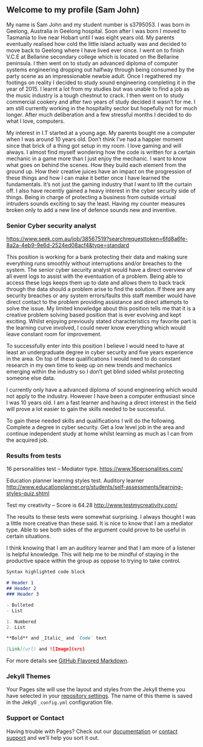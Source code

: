 ## Welcome to my profile (Sam John)

My name is Sam John and my student number is s3795053. I was born in Geelong, Australia in Geelong hospital. Soon after I was born I
moved to Tasmania to live near Hobart until I was eight years old. My parents eventually realised how cold the little island actually
was and decided to move back to Geelong where I have lived ever since. I went on to finish V.C.E at Bellarine secondary college which is
located on the Bellarine peninsula. I then went on to study an advanced diploma of computer systems engineering dropping out halfway
through being consumed by the party scene as an impressionable newbie adult. Once I regathered my footings on reality I decided to study
sound engineering completing it in the year of 2015. I learnt a lot from my studies but was unable to find a job as the music industry
is a tough chestnut to crack. I then went on to study commercial cookery and after two years of study decided it wasn’t for me. I am
still currently working in the hospitality sector but hopefully not for much longer. After much deliberation and a few stressful months
I decided to do what I love, computers.
 
My interest in I.T started at a young age. My parents bought me a computer when I was around 10 years old. Don’t think I’ve had a
happier moment since that brick of a thing got setup in my room. I love gaming and will always. I almost find myself wondering how the
code is written for a certain mechanic in a game more than I just enjoy the mechanic. I want to know what goes on behind the scenes. How
they build each element from the ground up. How their creative juices have an impact on the progression of these things and how I can
make it better once I have learned the fundamentals. It’s not just the gaming industry that I want to lift the curtain off. I also have
recently gained a heavy interest in the cyber security side of things. Being in charge of protecting a business from outside virtual
intruders sounds exciting to say the least. Having my counter measures broken only to add a new line of defence sounds new and
inventive. 


### Senior Cyber security analyst

https://www.seek.com.au/job/38567519?searchrequesttoken=6fd8a6fe-8a2a-4eb9-9e6d-2524ed08acf4&type=standard

This position is working for a bank protecting their data and making sure everything runs smoothly without interruptions and/or breaches to the system. The senior cyber security analyst would have a direct overview of all event logs to assist with the eventuation of a problem. Being able to access these logs keeps them up to date and allows them to back track through the data should a problem arise to find the solution. If there are any security breaches or any system errors/faults this staff member would have direct contact to the problem providing assistance and direct attempts to solve the issue. My limited knowledge about this position tells me that it is a creative problem solving based position that is ever evolving and kept exciting. Whilst enjoying previously stated characteristics my favorite part is the learning curve involved, I could never know everything which would leave constant room for improvement.

To successfully enter into this position I believe I would need to have at least an undergraduate degree in cyber security and five years experience in the area. On top of these qualifications I would need to do constant research in my own time to keep up on new trends and mechanics emerging within the industry so I don’t get blind sided whilst protecting someone else data.

I currently only have a advanced diploma of sound engineering which would not apply to the industry. However I have been a computer enthusiast since I was 10 years old. I am a fast learner and having a direct interest in the field will prove a lot easier to gain the skills needed to be successful.

To gain these needed skills and qualifications I will do the following. Complete a degree in cyber security. Get a low level job in the area and continue independent study at home whilst learning as much as I can from the acquired job.
### Results from tests
 
16 personalities test – Mediator type. 
https://www.16personalities.com/

Education planner learning styles test. Auditory learner 
http://www.educationplanner.org/students/self-assessments/learning-styles-quiz.shtml

Test my creativity – Score is 64.28
http://www.testmycreativity.com/


The results to these tests were somewhat surprising. I always thought I was a little more creative than these said. It is nice to know that I am a mediator type. Able to see both sides of the argument could prove to be useful in certain situations.

I think knowing that I am an auditory learner and that I am more of a listener is helpful knowledge. This will help me to be mindful of staying in the productive space within the group as oppose to trying to take control. 

```markdown
Syntax highlighted code block

# Header 1
## Header 2
### Header 3

- Bulleted
- List

1. Numbered
2. List

**Bold** and _Italic_ and `Code` text

[Link](url) and ![Image](src)
```

For more details see [GitHub Flavored Markdown](https://guides.github.com/features/mastering-markdown/).

### Jekyll Themes

Your Pages site will use the layout and styles from the Jekyll theme you have selected in your [repository settings](https://github.com/Sanjjdj/My-profile/settings). The name of this theme is saved in the Jekyll `_config.yml` configuration file.

### Support or Contact

Having trouble with Pages? Check out our [documentation](https://help.github.com/categories/github-pages-basics/) or [contact support](https://github.com/contact) and we’ll help you sort it out.
